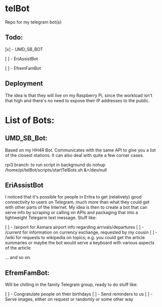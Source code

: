 # telBot
Repo for my telegram bot(s)

## Todo:
[x] - UMD_SB_BOT

[ ] - EriAssistBot

[ ] - EfremFamBot

## Deployment

The idea is that they will live on my Raspberry Pi, since the workload isn't that high and there's no need to expose their IP addresses to the public.

# List of Bots:

## UMD_SB_Bot:

Based on my HH4R Bot. Communicates with the same API to give you a list of the closest stations. It can also deal with quite a few corner cases.

rpi3 branch: to run script in background do
nohup /home/pi/telBot/scripts/startTelBots.sh &>/dev/null

## EriAssistBot

I noticed that it's possible for people in Eritra to get (relatively) good connectivity to users on Telegram, much more than what they could get with other parts of the Internet. My idea is then to create a bot that can serve info by scraping or calling on APIs and packaging that into a lightweight Telegarm text message. Stuff like:

[ ] - /airport for Asmara airport info regarding arrivals/departures
[ ] - /current for information on currency exchange, requested by my cousin
[ ] - /wiki for requests to wikipedia on topics; e.g. you could get the article summaries or maybe the bot would serve a keyboard with various aspects of the article

... and so on.

## EfremFamBot:

Will be chilling in the family Telegram group, ready to do stuff like:

[ ] - Congratulate people on their birthdays
[ ] - Send reminders to us
[ ] - Serve images, either on request or randomly or some other way
